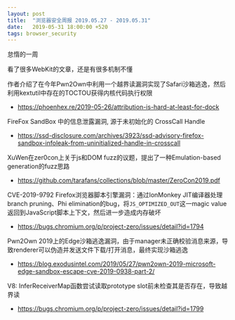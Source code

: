 ```yaml
---
layout: post
title:  "浏览器安全周报 2019.05.27 - 2019.05.31"
date:   2019-05-31 18:00:00 +520
tags: browser_security
---
```


怠惰的一周

看了很多WebKit的文章，还是有很多机制不懂

作者介绍了在今年Pwn2Own中利用一个越界读漏洞实现了Safari沙箱逃逸，然后利用kextutil中存在的TOCTOU获得内核代码执行权限
- https://phoenhex.re/2019-05-26/attribution-is-hard-at-least-for-dock

FireFox SandBox 中的信息泄露漏洞, 源于未初始化的 CrossCall Handle
- https://ssd-disclosure.com/archives/3923/ssd-advisory-firefox-sandbox-infoleak-from-uninitialized-handle-in-crosscall

XuWen在zer0con上关于js和DOM fuzz的议题，提出了一种Emulation-based generation的fuzz思路
- https://github.com/tarafans/collections/blob/master/ZeroCon2019.pdf

CVE-2019-9792 Firefox浏览器脚本引擎漏洞：通过IonMonkey JIT编译器处理branch pruning、Phi elimination的bug，将`JS_OPTIMIZED_OUT`这一magic value返回到JavaScript脚本上下文，然后进一步造成内存破坏
- https://bugs.chromium.org/p/project-zero/issues/detail?id=1794

Pwn2Own 2019上的Edge沙箱逃逸漏洞，由于manager未正确校验消息来源，导致renderer可以伪造并发送文件下载/打开消息，最终实现沙箱逃逸
- https://blog.exodusintel.com/2019/05/27/pwn2own-2019-microsoft-edge-sandbox-escape-cve-2019-0938-part-2/

V8: InferReceiverMap函数尝试读取prototype slot前未检查其是否存在，导致越界读
- https://bugs.chromium.org/p/project-zero/issues/detail?id=1799